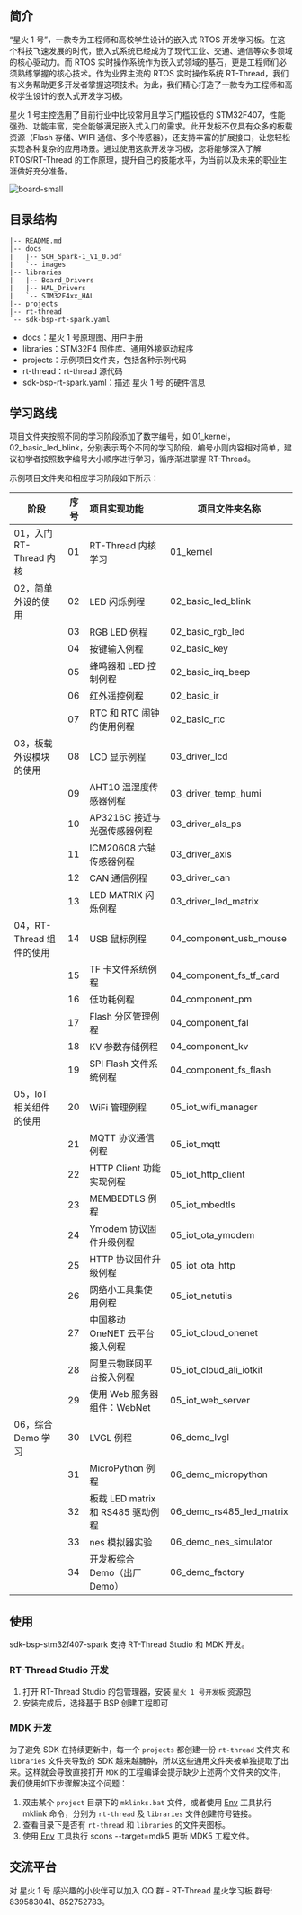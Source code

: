 ## 简介

“星火 1 号”，一款专为工程师和高校学生设计的嵌入式 RTOS 开发学习板。在这个科技飞速发展的时代，嵌入式系统已经成为了现代工业、交通、通信等众多领域的核心驱动力。而 RTOS 实时操作系统作为嵌入式领域的基石，更是工程师们必须熟练掌握的核心技术。作为业界主流的 RTOS 实时操作系统 RT-Thread，我们有义务帮助更多开发者掌握这项技术。为此，我们精心打造了一款专为工程师和高校学生设计的嵌入式开发学习板。

星火 1 号主控选用了目前行业中比较常用且学习门槛较低的 STM32F407，性能强劲、功能丰富，完全能够满足嵌入式入门的需求。此开发板不仅具有众多的板载资源（Flash 存储、WIFI 通信、多个传感器），还支持丰富的扩展接口，让您轻松实现各种复杂的应用场景。通过使用这款开发学习板，您将能够深入了解 RTOS/RT-Thread 的工作原理，提升自己的技能水平，为当前以及未来的职业生涯做好充分准备。

![board-small](docs/images/board-small.jpg)

## 目录结构

```
|-- README.md
|-- docs
|   |-- SCH_Spark-1_V1_0.pdf
|   `-- images
|-- libraries
|   |-- Board_Drivers
|   |-- HAL_Drivers
|   `-- STM32F4xx_HAL
|-- projects
|-- rt-thread
`-- sdk-bsp-rt-spark.yaml
```

- docs：星火 1 号原理图、用户手册
- libraries：STM32F4 固件库、通用外接驱动程序
- projects：示例项目文件夹，包括各种示例代码
- rt-thread：rt-thread 源代码
- sdk-bsp-rt-spark.yaml：描述 星火 1 号 的硬件信息

## 学习路线

项目文件夹按照不同的学习阶段添加了数字编号，如 01_kernel，02_basic_led_blink，分别表示两个不同的学习阶段，编号小则内容相对简单，建议初学者按照数字编号大小顺序进行学习，循序渐进掌握 RT-Thread。

示例项目文件夹和相应学习阶段如下所示：


| 阶段                     | 序号 | 项目实现功能                      | 项目文件夹名称           |
| ------------------------ | ---- | :-------------------------------- | ------------------------ |
| 01，入门 RT-Thread 内核  | 01   | RT-Thread 内核学习                | 01_kernel                |
| 02，简单外设的使用       | 02   | LED 闪烁例程                      | 02_basic_led_blink       |
|                          | 03   | RGB LED 例程                      | 02_basic_rgb_led         |
|                          | 04   | 按键输入例程                      | 02_basic_key             |
|                          | 05   | 蜂鸣器和 LED 控制例程             | 02_basic_irq_beep        |
|                          | 06   | 红外遥控例程                      | 02_basic_ir              |
|                          | 07   | RTC 和 RTC 闹钟的使用例程         | 02_basic_rtc             |
| 03，板载外设模块的使用   | 08   | LCD 显示例程                      | 03_driver_lcd            |
|                          | 09   | AHT10 温湿度传感器例程            | 03_driver_temp_humi      |
|                          | 10   | AP3216C 接近与光强传感器例程      | 03_driver_als_ps         |
|                          | 11   | ICM20608 六轴传感器例程           | 03_driver_axis           |
|                          | 12   | CAN 通信例程                      | 03_driver_can            |
|                          | 13   | LED MATRIX 闪烁例程               | 03_driver_led_matrix     |
| 04，RT-Thread 组件的使用 | 14   | USB 鼠标例程                      | 04_component_usb_mouse   |
|                          | 15   | TF 卡文件系统例程                 | 04_component_fs_tf_card  |
|                          | 16   | 低功耗例程                        | 04_component_pm          |
|                          | 17   | Flash 分区管理例程                | 04_component_fal         |
|                          | 18   | KV 参数存储例程                   | 04_component_kv          |
|                          | 19   | SPI Flash 文件系统例程            | 04_component_fs_flash    |
| 05，IoT 相关组件的使用   | 20   | WiFi 管理例程                     | 05_iot_wifi_manager      |
|                          | 21   | MQTT 协议通信例程                 | 05_iot_mqtt              |
|                          | 22   | HTTP Client 功能实现例程          | 05_iot_http_client       |
|                          | 23   | MEMBEDTLS 例程                    | 05_iot_mbedtls           |
|                          | 24   | Ymodem 协议固件升级例程           | 05_iot_ota_ymodem        |
|                          | 25   | HTTP 协议固件升级例程             | 05_iot_ota_http          |
|                          | 26   | 网络小工具集使用例程              | 05_iot_netutils          |
|                          | 27   | 中国移动 OneNET 云平台接入例程    | 05_iot_cloud_onenet      |
|                          | 28   | 阿里云物联网平台接入例程          | 05_iot_cloud_ali_iotkit  |
|                          | 29   | 使用 Web 服务器组件：WebNet       | 05_iot_web_server        |
| 06，综合 Demo 学习       | 30   | LVGL 例程                         | 06_demo_lvgl             |
|                          | 31   | MicroPython 例程                  | 06_demo_micropython      |
|                          | 32   | 板载 LED matrix 和 RS485 驱动例程 | 06_demo_rs485_led_matrix |
|                          | 33   | nes 模拟器实验                    | 06_demo_nes_simulator    |
|                          | 34   | 开发板综合 Demo（出厂 Demo）      | 06_demo_factory          |

## 使用

sdk-bsp-stm32f407-spark 支持 RT-Thread Studio 和 MDK 开发。

### RT-Thread Studio 开发

1. 打开 RT-Thread Studio 的包管理器，安装 ` 星火 1 号开发板 ` 资源包
2. 安装完成后，选择基于 BSP 创建工程即可

### MDK 开发

为了避免 SDK 在持续更新中，每一个 `projects` 都创建一份 `rt-thread` 文件夹 和 `libraries` 文件夹导致的 SDK 越来越臃肿，所以这些通用文件夹被单独提取了出来。这样就会导致直接打开 `MDK` 的工程编译会提示缺少上述两个文件夹的文件，我们使用如下步骤解决这个问题：

1. 双击某个 `project` 目录下的 `mklinks.bat` 文件，或者使用 [Env](https://club.rt-thread.org/ask/question/5699.html) 工具执行 mklink 命令，分别为 `rt-thread` 及 `libraries` 文件创建符号链接。
2. 查看目录下是否有 `rt-thread` 和 `libraries` 的文件夹图标。
3. 使用 [Env](https://club.rt-thread.org/ask/question/5699.html) 工具执行 scons --target=mdk5 更新 MDK5 工程文件。

## 交流平台

对 星火 1 号 感兴趣的小伙伴可以加入 QQ 群 - RT-Thread 星火学习板 群号: 839583041、852752783。

